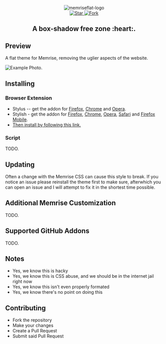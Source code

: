 <p align="center">
	<img alt="memriseflat-logo" src="https://cdn.rawgit.com/jakeoid/memrise-flat/5f7ef4eb/etc/logo.png">
	<br>
	<a href="https://github.com/StylishThemes/GitHub-Dark/stargazers">
		<img src="http://github-svg-buttons.herokuapp.com/star.svg?user=jakeoid&repo=memrise-flat&style=flat&background=007ec6" alt="Star">
	</a>
	<a href="http://github.com/StylishThemes/GitHub-Dark/fork">
		<img src="http://github-svg-buttons.herokuapp.com/fork.svg?user=jakeoid&repo=memrise-flat&style=flat&background=007ec6" alt="Fork">
	</a>
</p>

<h2 align="center">A box-shadow free zone :heart:.</h2>

## Preview

A flat theme for Memrise, removing the uglier aspects of the website.

![Example Photo.](https://cdn.rawgit.com/jakeoid/memrise-flat/d909f71b/etc/screenshot-example-1.png)

## Installing

### Browser Extension

* Stylus -- get the addon for [Firefox](https://addons.mozilla.org/en-US/firefox/addon/styl-us/), [Chrome](https://chrome.google.com/webstore/detail/stylus/clngdbkpkpeebahjckkjfobafhncgmne) and [Opera](https://addons.opera.com/en-gb/extensions/details/stylus/).
* Stylish - get the addon for [Firefox](https://addons.mozilla.org/en-US/firefox/addon/2108/), [Chrome](https://chrome.google.com/extensions/detail/fjnbnpbmkenffdnngjfgmeleoegfcffe), [Opera](https://addons.opera.com/en/extensions/details/stylish/), [Safari](http://sobolev.us/stylish/) and [Firefox Mobile](https://addons.mozilla.org/en-US/firefox/addon/2108/).
* [Then install by following this link.](https://userstyles.org/styles/)

### Script

TODO.

## Updating

Often a change with the Memrise CSS can cause this style to break. If you notice an issue please reinstall the theme first to make sure, afterwhich you can open an issue and I will attempt to fix it in the shortest time possible.

## Additional Memrise Customization

TODO.

## Supported GitHub Addons

TODO.

## Notes

- Yes, we know this is hacky
- Yes, we know this is CSS abuse, and we should be in the internet jail right now
- Yes, we know this isn't even properly formated
- Yes, we know there's no point on doing this

## Contributing

- Fork the repository
- Make your changes
- Create a Pull Request
- Submit said Pull Request